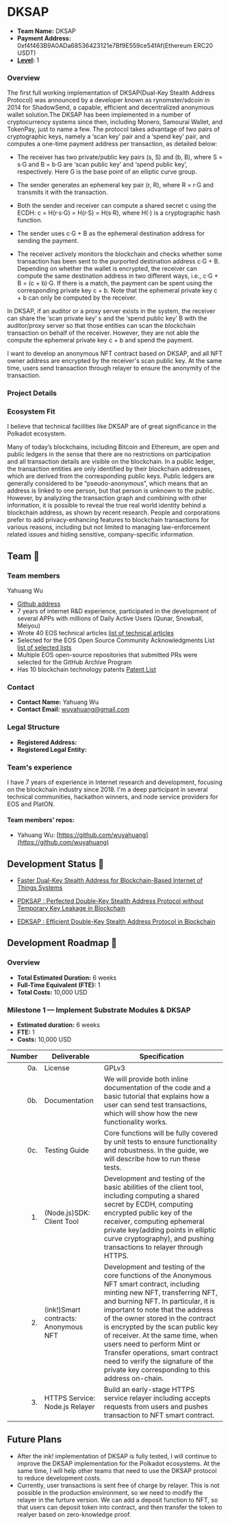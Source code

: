# DKSAP

- **Team Name:** DKSAP
- **Payment Address:** 0xf4f463B9A0ADa68536423121e7Bf9E559ce54fAf(Ethereum ERC20 USDT)
- **[Level](https://github.com/w3f/Grants-Program/tree/master#level_slider-levels):** 1

### Overview

The first full working implementation of DKSAP(Dual-Key Stealth Address Protocol) was announced by a developer known as rynomster/sdcoin in 2014 for ShadowSend, a capable, efficient and decentralized anonymous wallet solution.The DKSAP has been implemented in a number of cryptocurrency systems since then, including Monero, Samourai Wallet, and TokenPay, just to name a few. The protocol takes advantage of two pairs of cryptographic keys, namely a ‘scan key’ pair and a ‘spend key’ pair, and computes a one-time payment address per transaction, as detailed below:

* The receiver has two private/public key pairs (s, S) and (b, B), where S = s·G and B = b·G are ‘scan public key’ and ‘spend public key’, respectively. Here G is the base point of an elliptic curve group.

* The sender generates an ephemeral key pair (r, R), where R = r·G and transmits it with the transaction.

* Both the sender and receiver can compute a shared secret c using the ECDH: c = H(r·s·G) = H(r·S) = H(s·R), where H(·) is a cryptographic hash function.

* The sender uses c·G + B as the ephemeral destination address for sending the payment.

* The receiver actively monitors the blockchain and checks whether some transaction has been sent to the purported destination address c·G + B. Depending on whether the wallet is encrypted, the receiver can compute the same destination address in two different ways, i.e., c·G + B = (c + b)·G. If there is a match, the payment can be spent using the corresponding private key c + b. Note that the ephemeral private key c + b can only be computed by the receiver.

In DKSAP, if an auditor or a proxy server exists in the system, the receiver can share the ‘scan private key’ s and the ‘spend public key’ B with the auditor/proxy server so that those entities can scan the blockchain transaction on behalf of the receiver. However, they are not able the compute the ephemeral private key c + b and spend the payment.

I want to develop an anonymous NFT contract based on DKSAP, and all NFT owner address are encrypted by the receiver's scan public key. At the same time, users send transaction through relayer to ensure the anonymity of the transaction.


### Project Details

### Ecosystem Fit

I believe that technical facilities like DKSAP are of great significance in the Polkadot ecosystem.

Many of today’s blockchains, including Bitcoin and Ethereum, are open and public ledgers in the sense that there are no restrictions on participation and all transaction details are visible on the blockchain. In a public ledger, the transaction entities are only identified by their blockchain addresses, which are derived from the corresponding public keys. Public ledgers are generally considered to be “pseudo-anonymous”, which means that an address is linked to one person, but that person is unknown to the public. However, by analyzing the transaction graph and combining with other information, it is possible to reveal the true real world identity behind a blockchain address, as shown by recent research. People and corporations prefer to add privacy-enhancing features to blockchain transactions for various reasons, including but not limited to managing law-enforcement related issues and hiding sensitive, company-specific information.

## Team :busts_in_silhouette:

### Team members

Yahuang Wu

* [Github address](https://github.com/wuyahuang)
* 7 years of internet R&D experience, participated in the development of several APPs with millions of Daily Active Users (Qunar, Snowball, Meiyou)
* Wrote 40 EOS technical articles [list of technical articles](https://github.com/meet-one/documentation/blob/master/meetone-lab-docs.md)
* Selected for the EOS Open Source Community Acknowledgments List [list of selected lists](https://steemit.com/eos/@liondani/eos-acknowledgments-making-it-immutable-via-steemit )
* Multiple EOS open-source repositories that submitted PRs were selected for the GitHub Archive Program
* Has 10 blockchain technology patents [Patent List](http://www1.soopat.com/Home/Result?SearchWord=%E5%90%B4%E4%BA%9A%E7%9A%87&FMZL=Y&SYXX=Y&WGZL=Y&FMSQ=Y)

### Contact

- **Contact Name:** Yahuang Wu
- **Contact Email:** wuyahuang@gmail.com

### Legal Structure

- **Registered Address:** 
- **Registered Legal Entity:** 

### Team's experience

I have 7 years of experience in Internet research and development, focusing on the blockchain industry since 2018. I'm a deep participant in several technical communities, hackathon winners, and node service providers for EOS and PlatON.

#### Team members' repos:

- Yahuang Wu: [https://github.com/wuyahuang](https://github.com/wuyahuang)

## Development Status :open_book:

* [Faster Dual-Key Stealth Address for
Blockchain-Based Internet of Things Systems](https://arxiv.org/pdf/1806.00951.pdf)

* [PDKSAP : Perfected Double-Key Stealth Address Protocol without Temporary Key Leakage in Blockchain
](https://ieeexplore.ieee.org/document/9209929)

* [EDKSAP : Efficient Double-Key Stealth Address Protocol in Blockchain
](https://ieeexplore.ieee.org/document/9724375)

## Development Roadmap :nut_and_bolt:
### Overview

- **Total Estimated Duration:** 6 weeks
- **Full-Time Equivalent (FTE):** 1
- **Total Costs:** 10,000 USD

### Milestone 1 — Implement Substrate Modules & DKSAP

- **Estimated duration:** 6 weeks
- **FTE:**  1
- **Costs:** 10,000 USD

| Number | Deliverable | Specification |
| -----: | ----------- | ------------- |
| 0a. | License | GPLv3
| 0b. | Documentation | We will provide both inline documentation of the code and a basic tutorial that explains how a user can send test transactions, which will show how the new functionality works. |
| 0c. | Testing Guide | Core functions will be fully covered by unit tests to ensure functionality and robustness. In the guide, we will describe how to run these tests. |
| 1. | (Node.js)SDK: Client Tool | Development and testing of the basic abilities of the client tool, including computing a shared secret by ECDH, computing encrypted public key of the receiver, computing ephemeral private key(adding points in elliptic curve cryptography), and pushing transactions to relayer through HTTPS.
| 2. | (ink!)Smart contracts: Anonymous NFT | Development and testing of the core functions of the Anonymous NFT smart contract, including minting new NFT, transferring NFT, and burning NFT. In particular, it is important to note that the address of the owner stored in the contract is encrypted by the scan public key of receiver. At the same time, when users need to perform Mint or Transfer operations, smart contract need to verify the signature of the private key corresponding to this address on-chain.
| 3. | HTTPS Service: Node.js Relayer | Build an early-stage HTTPS service relayer including accepts requests from users and pushes transaction to NFT smart contract. 


## Future Plans

* After the ink! implementation of DKSAP is fully tested, I will continue to improve the DKSAP implementation for the Polkadot ecosystems. At the same time, I will help other teams that need to use the DKSAP protocol to reduce development costs.
* Currently, user transactions is sent free of charge by relayer. This is not possible in the production environment, so we need to modify the relayer in the furture version. We can add a deposit function to NFT, so that users can deposit token into contract, and then transfer the token to realyer based on zero-knowledge proof.
